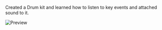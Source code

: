 Created a Drum kit and learned how to listen to key events and attached sound to it.

![Preview](https://user-images.githubusercontent.com/55053737/114642753-1566a800-9cf2-11eb-896b-dd5f0310299b.png)
